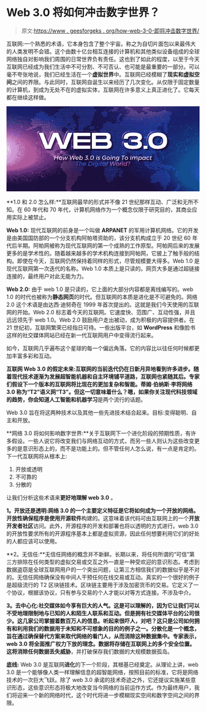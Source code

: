# Web 3.0 将如何冲击数字世界？

> 原文:[https://www . geesforgeks . org/how-web-3-0-即将冲击数字世界/](https://www.geeksforgeeks.org/how-web-3-0-is-going-to-impact-the-digital-world/)

互联网:一个熟悉的术语，它本身包含了整个宇宙。称之为自切片面包以来最伟大的人类发明不会错。这个由数十亿台相互连接的计算机和其他类似设备组成的全球网络独自对影响我们周围的日常世界负有责任。这也到了如此的程度，以至于今天互联网已经成为我们生活中不可分割、不可否认、也可能是最重要的一部分。可以毫不夸张地说，我们已经生活在一个**虚拟世界**中。互联网已经模糊了**现实和虚拟空间**之间的界限。与此同时，互联网自诞生以来经历了几次变化。从仅限于固定数量的计算机，到成为无处不在的虚拟实体，互联网在许多意义上真正进化了。它每天都在继续这样做。

![How-Web-3.0-is-Going-To-Impact-The-Digital-World](img/9d93b3009d79e7b4e65d0f1cec8822b8.png)

**1.0 和 2.0 怎么样:**互联网最早的形式并不像 21 世纪那样互动、广泛和无所不知。在 60 年代和 70 年代，计算机网络作为一个概念仅限于研究目的，其商业应用实际上被禁止。

**Web 1.0:** 现代互联网的前身是一个叫做 **ARPANET** 的军用计算机网络。它的开发是由美国国防部的一个分支机构阿帕塔资助的，该分支机构成立于 20 世纪 60 年代后半期。阿帕网被称为现代互联网的第一个成熟的工作原型。阿帕网后来的发展更多的是学术性的。随着越来越多的学术机构连接到阿帕网，它披上了触手般的结构。即使在今天，互联网仍然保持着同样的形式，尽管规模要大得多。Web 1.0 是现代互联网第一次迭代的名称。Web 1.0 本质上是只读的。网页大多是通过超链接连接的，最终用户对此无能为力。

**Web 2.0:** 由于 web 1.0 是只读的，它上面的大部分内容都是离线编写的。web 1.0 的时代也被称为**静态网页**的时代。但互联网的本质是进化是不可避免的。网络 2.0 这个术语是由达西·迪努奇在 1999 年首次提出的。这就是我们今天使用的互联网的开始。Web 2.0 标志着今天的互联网。它速度快、范围广、互动性强，并且远远领先于 web 1.0。Web 2.0 鼓励用户走出被动，成为积极的内容提供者。在 21 世纪初，互联网繁荣已经指日可待。一些出版平台，如 **WordPress** 和像脸书这样的社交媒体网站已经在新一代互联网用户中变得流行起来。

如今，互联网几乎遍布这个星球的每一个偏远角落。它的内容比以往任何时候都更加丰富多彩和互动。

**互联网 Web 3.0 的假定未来:**互联网的当前迭代仍在日新月异地看到许多进步。随着现代技术逐渐为发展超智能机器和自主环境铺平道路，互联网也紧随其后。专家们假设下一个版本的互联网将比现在的更加复杂和智能。蒂姆·伯纳斯·李将网络 3.0 称为“T2”语义网“T3”。但这一切意味着什么？嗯，如果你关注现代科技领域的趋势，你会知道**人工智能和机器学习**是两个流行的话题。

Web 3.0 旨在将这两种技术以及其他一些先进技术结合起来。目标:变得聪明、自主和开放。

**网络 3.0 将如何影响数字世界:**关于互联网下一个进化阶段的预期性质，有许多假设。一些人说它将改变我们与网络互动的方式，而另一些人则认为这些改变更多的是意识形态上的，而不是功能上的。但不管任何人怎么说，有一点是肯定的。下一代互联网将从根本上:

1.  开放或透明
2.  不可靠的
3.  分散的

让我们分析这些术语来**更好地理解 web 3.0** 。

**1。开放还是透明:**网络 3.0 的一个主要定义特征是它将如何成为一个开放的网络。开放性确保程序是使用**开源软件**构建的。这意味着该代码可由互联网上的一个**开放开发者社区**访问。此外，开源程序的开发和部署也将以透明的方式进行。web 3.0 的开放性要求所有的开源程序基本上都是虚拟资源，因此任何想要利用它们的好处的人都应该可以使用。

**2。无信任:**无信任网络的概念并不新鲜。长期以来，将任何所谓的“可信”第三方排除在任何类型的虚拟交易或交互之外一直是一种受欢迎的意识形态。考虑到数据盗窃是全球互联网用户的一个突出问题，让第三方相信我们的数据似乎是不对的。无信任网络确保没有中间人干预任何在线交易或互动。真实的一个很好的例子是超级流行的 T2 区块链技术。区块链主要用于涉及加密货币的交易。它定义了一个协议，根据该协议，只有参与交易的个人才能以对等方式连接。不涉及中介。

**3。去中心化:**社交媒体如今享有巨大的人气。这是可以理解的，因为它让我们可以不受地理限制地与已知的人和陌生人联系和互动。但是拥有社交媒体平台的公司很少。这几家公司掌握着数百万人的信息。听起来很吓人，对吧？这只是公司如何拥有和利用我们的数据用于未知和不可想象的目的的例子之一。分散化是一个概念，旨在通过确保替代方案来取代网络的看门人，从而消除这种数据集中。专家表示，web 3.0 将全面推广权力下放的理念。数据将存储在互联网上的多个安全位置。这将消除任何**数据丢失威胁**，并打破保存我们数据的大规模数据孤岛。

**底线:** Web 3.0 是互联网**进化**的下一个阶段，其根基已经奠定。从理论上讲，web 3.0 是一个能够像人类一样理解信息的超智能网络，按照目前的标准，它将是网络技术的一次巨大飞跃。除了 web 3.0 承诺的技术奇迹之外，它还提议实施某些意识形态，这些意识形态将极大地改变当今网络的当前运作方式。作为最终用户，我们将迎来一个新的网络时代，这个时代将进一步模糊现实空间和数字空间之间的界限。